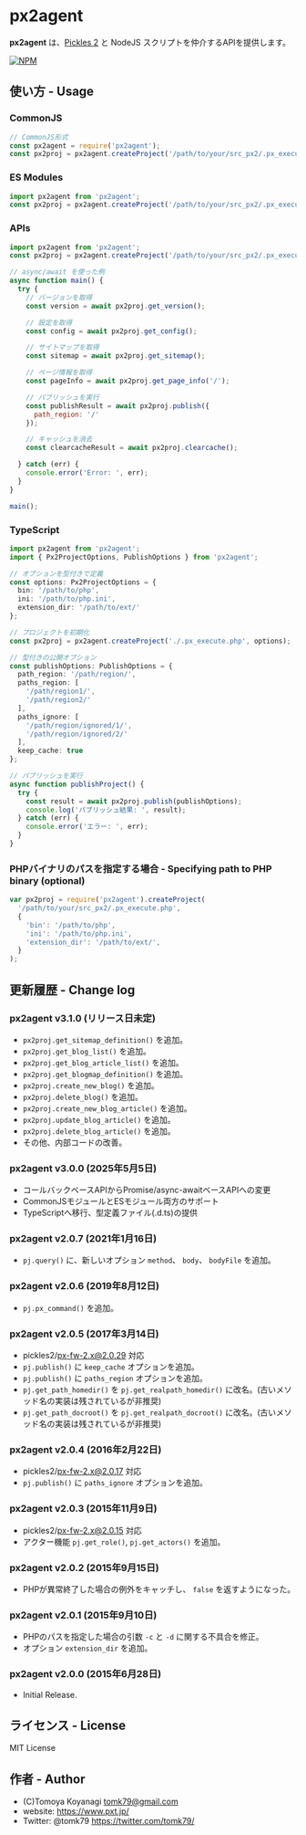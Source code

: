 # px2agent

__px2agent__ は、[Pickles 2](https://pickles2.com/) と NodeJS スクリプトを仲介するAPIを提供します。

[![NPM](https://nodei.co/npm/px2agent.png)](https://nodei.co/npm/px2agent/)



## 使い方 - Usage

### CommonJS

```js
// CommonJS形式
const px2agent = require('px2agent');
const px2proj = px2agent.createProject('/path/to/your/src_px2/.px_execute.php');
```

### ES Modules

```js
import px2agent from 'px2agent';
const px2proj = px2agent.createProject('/path/to/your/src_px2/.px_execute.php');
```

### APIs

```js
import px2agent from 'px2agent';
const px2proj = px2agent.createProject('/path/to/your/src_px2/.px_execute.php');

// async/await を使った例
async function main() {
  try {
    // バージョンを取得
    const version = await px2proj.get_version();

    // 設定を取得
    const config = await px2proj.get_config();

    // サイトマップを取得
    const sitemap = await px2proj.get_sitemap();

    // ページ情報を取得
    const pageInfo = await px2proj.get_page_info('/');

    // パブリッシュを実行
    const publishResult = await px2proj.publish({
      path_region: '/'
    });

    // キャッシュを消去
    const clearcacheResult = await px2proj.clearcache();

  } catch (err) {
    console.error('Error: ', err);
  }
}

main();
```

### TypeScript

```ts
import px2agent from 'px2agent';
import { Px2ProjectOptions, PublishOptions } from 'px2agent';

// オプションを型付きで定義
const options: Px2ProjectOptions = {
  bin: '/path/to/php',
  ini: '/path/to/php.ini',
  extension_dir: '/path/to/ext/'
};

// プロジェクトを初期化
const px2proj = px2agent.createProject('./.px_execute.php', options);

// 型付きの公開オプション
const publishOptions: PublishOptions = {
  path_region: '/path/region/',
  paths_region: [
    '/path/region1/',
    '/path/region2/'
  ],
  paths_ignore: [
    '/path/region/ignored/1/',
    '/path/region/ignored/2/'
  ],
  keep_cache: true
};

// パブリッシュを実行
async function publishProject() {
  try {
    const result = await px2proj.publish(publishOptions);
    console.log('パブリッシュ結果: ', result);
  } catch (err) {
    console.error('エラー: ', err);
  }
}
```

### PHPバイナリのパスを指定する場合 - Specifying path to PHP binary (optional)

```js
var px2proj = require('px2agent').createProject(
  '/path/to/your/src_px2/.px_execute.php',
  {
    'bin': '/path/to/php',
    'ini': '/path/to/php.ini',
    'extension_dir': '/path/to/ext/',
  }
);
```


## 更新履歴 - Change log

### px2agent v3.1.0 (リリース日未定)

- `px2proj.get_sitemap_definition()` を追加。
- `px2proj.get_blog_list()` を追加。
- `px2proj.get_blog_article_list()` を追加。
- `px2proj.get_blogmap_definition()` を追加。
- `px2proj.create_new_blog()` を追加。
- `px2proj.delete_blog()` を追加。
- `px2proj.create_new_blog_article()` を追加。
- `px2proj.update_blog_article()` を追加。
- `px2proj.delete_blog_article()` を追加。
- その他、内部コードの改善。

### px2agent v3.0.0 (2025年5月5日)

- コールバックベースAPIからPromise/async-awaitベースAPIへの変更
- CommonJSモジュールとESモジュール両方のサポート
- TypeScriptへ移行、型定義ファイル(.d.ts)の提供

### px2agent v2.0.7 (2021年1月16日)

- `pj.query()` に、新しいオプション `method`、 `body`、 `bodyFile` を追加。

### px2agent v2.0.6 (2019年8月12日)

- `pj.px_command()` を追加。

### px2agent v2.0.5 (2017年3月14日)

- pickles2/px-fw-2.x@2.0.29 対応
- `pj.publish()` に `keep_cache` オプションを追加。
- `pj.publish()` に `paths_region` オプションを追加。
- `pj.get_path_homedir()` を `pj.get_realpath_homedir()` に改名。(古いメソッド名の実装は残されているが非推奨)
- `pj.get_path_docroot()` を `pj.get_realpath_docroot()` に改名。(古いメソッド名の実装は残されているが非推奨)

### px2agent v2.0.4 (2016年2月22日)

- pickles2/px-fw-2.x@2.0.17 対応
- `pj.publish()` に `paths_ignore` オプションを追加。

### px2agent v2.0.3 (2015年11月9日)

- pickles2/px-fw-2.x@2.0.15 対応
- アクター機能 `pj.get_role()`, `pj.get_actors()` を追加。

###  px2agent v2.0.2 (2015年9月15日)

- PHPが異常終了した場合の例外をキャッチし、 `false` を返すようになった。

### px2agent v2.0.1 (2015年9月10日)

- PHPのパスを指定した場合の引数 `-c` と `-d` に関する不具合を修正。
- オプション `extension_dir` を追加。

### px2agent v2.0.0 (2015年6月28日)

- Initial Release.


## ライセンス - License

MIT License


## 作者 - Author

- (C)Tomoya Koyanagi <tomk79@gmail.com>
- website: <https://www.pxt.jp/>
- Twitter: @tomk79 <https://twitter.com/tomk79/>
